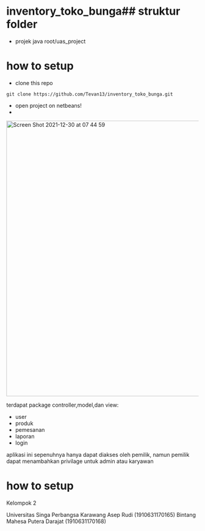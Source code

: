 # inventory_toko_bunga## struktur folder
- projek java
root/uas_project
# how to setup
- clone this repo
```console
git clone https://github.com/Tevan13/inventory_toko_bunga.git
```
- open project on netbeans!
- 
<img width="720" alt="Screen Shot 2021-12-30 at 07 44 59" src="https://user-images.githubusercontent.com/82057016/147736675-d0889e81-43ed-43e7-9b8b-9c31646db99d.png">


terdapat package controller,model,dan view:
- user
- produk
- pemesanan
- laporan
- login

aplikasi ini sepenuhnya hanya dapat diakses oleh pemilik, namun pemilik dapat menambahkan privilage untuk admin atau karyawan
# how to setup
Kelompok 2

Universitas Singa Perbangsa Karawang
Asep Rudi (1910631170165)
Bintang Mahesa Putera Darajat (1910631170168)
